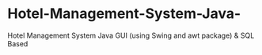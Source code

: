 # Hotel-Management-System-Java-

Hotel Management System Java GUI (using Swing and awt package) &amp; SQL Based

<!-- Hey this is HOTEL MANAGEMENT PROJECT made using JAVA for better user experience. -->
